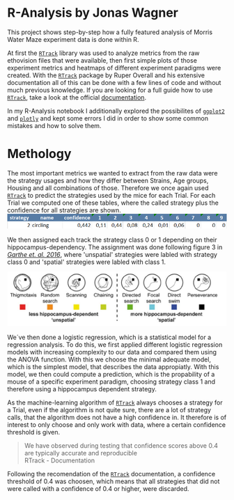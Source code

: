 # R-Analysis by Jonas Wagner

This project shows step-by-step how a fully featured analysis of Morris Water Maze experiment data is done within R.  

At first the [`RTrack`](https://rupertoverall.net/Rtrack/) library was used to analyze metrics from the raw ethovision files that were available, then first simple plots of those experiment metrics and heatmaps of different experiment paradigms were created. With the [`RTrack`](https://rupertoverall.net/Rtrack/) package by Ruper Overall and his extensive documentation all of this can be done with a few lines of code and without much previous knowledge. If you are looking for a full guide how to use [`RTrack`](https://rupertoverall.net/Rtrack/), take a look at the official [documentation](https://rupertoverall.net/Rtrack/articles/Rtrack_MWM_analysis.html).

In my R-Analysis notebook I additionally explored the possibilites of [`ggplot2`](https://ggplot2.tidyverse.org/)  and [`plotly`](https://plotly.com/r/getting-started/) and kept some errors I did in order to show some common mistakes and how to solve them. 

# Methology

The most important metrics we wanted to extract from the raw data were the strategy usages and how they differ between Strains, Age groups, Housing and all combinations of those. Therefore we once again used [`RTrack`](https://rupertoverall.net/Rtrack/) to predict the strategies used by the mice for each Trial.  For each Trial we computed one of these tables, where the called strategy plus the confidence for all strategies are shown.   
![Strategy Table](https://raw.githubusercontent.com/WagnerJon/R-Analysis/main/Strategy_table.png)

We then assigned each track the strategy class 0 or 1 depending on their hippocampus-dependency. The assignment was done following figure 3 in [*Garthe et. al. 2016*](https://onlinelibrary.wiley.com/doi/pdf/10.1002/hipo.22520), where 'unspatial' strategies were labled with strategy class 0 and 'spatial' strategies were labled with class 1.   

![Strategy.class](https://raw.githubusercontent.com/WagnerJon/R-Analysis/main/strategy.class.png)

We´ve then done a logistic regression, which is a statistical model for a regression analysis. To do this, we first applied different logistic regression models with increasing complexity to our data and compared them using the ANOVA function. With this we choose the minimal adequate model, which is the simplest model, that describes the data appropiatly. With this model, we then could compute a prediction, which is the propability of a mouse of a specific experiment paradigm, choosing strategy class 1 and therefore using a hippocampus dependent strategy. 

As the machine-learning algorithm of [`RTrack`](https://rupertoverall.net/Rtrack/) always chooses a strategy for a Trial, even if the algorithm is not quite sure, there are a lot of strategy calls, that the algorithm does not have a high confidence in. It therefore is of interest to only choose and only work with data, where a certain confidence threshold is given. 
> We have observed during testing that confidence scores above 0.4 are typically accurate and reproducible  
> RTrack - Documentation  

Following the recomendation of the [`RTrack`](https://rupertoverall.net/Rtrack/) documentation, a confidence threshold of 0.4 was choosen, which means that all strategies that did not were called with a confidence of 0.4 or higher, were discarded. 
